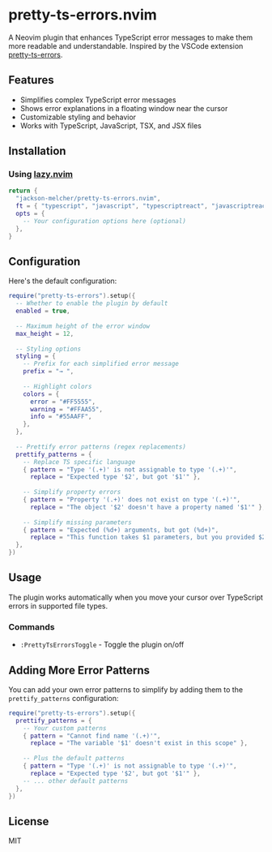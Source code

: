 # pretty-ts-errors.nvim

A Neovim plugin that enhances TypeScript error messages to make them more readable and understandable. Inspired by the VSCode extension [pretty-ts-errors](https://github.com/yoavbls/pretty-ts-errors).

## Features

- Simplifies complex TypeScript error messages
- Shows error explanations in a floating window near the cursor
- Customizable styling and behavior
- Works with TypeScript, JavaScript, TSX, and JSX files

## Installation

### Using [lazy.nvim](https://github.com/folke/lazy.nvim)

```lua
return {
  "jackson-melcher/pretty-ts-errors.nvim",
  ft = { "typescript", "javascript", "typescriptreact", "javascriptreact" },
  opts = {
    -- Your configuration options here (optional)
  },
}
```

## Configuration

Here's the default configuration:

```lua
require("pretty-ts-errors").setup({
  -- Whether to enable the plugin by default
  enabled = true,
  
  -- Maximum height of the error window
  max_height = 12,
  
  -- Styling options
  styling = {
    -- Prefix for each simplified error message
    prefix = "→ ",
    
    -- Highlight colors
    colors = {
      error = "#FF5555",
      warning = "#FFAA55",
      info = "#55AAFF",
    },
  },
  
  -- Prettify error patterns (regex replacements)
  prettify_patterns = {
    -- Replace TS specific language
    { pattern = "Type '(.+)' is not assignable to type '(.+)'", 
      replace = "Expected type '$2', but got '$1'" },
    
    -- Simplify property errors
    { pattern = "Property '(.+)' does not exist on type '(.+)'", 
      replace = "The object '$2' doesn't have a property named '$1'" },
    
    -- Simplify missing parameters 
    { pattern = "Expected (%d+) arguments, but got (%d+)", 
      replace = "This function takes $1 parameters, but you provided $2" },
  },
})
```

## Usage

The plugin works automatically when you move your cursor over TypeScript errors in supported file types.

### Commands

- `:PrettyTsErrorsToggle` - Toggle the plugin on/off

## Adding More Error Patterns

You can add your own error patterns to simplify by adding them to the `prettify_patterns` configuration:

```lua
require("pretty-ts-errors").setup({
  prettify_patterns = {
    -- Your custom patterns
    { pattern = "Cannot find name '(.+)'", 
      replace = "The variable '$1' doesn't exist in this scope" },
    
    -- Plus the default patterns
    { pattern = "Type '(.+)' is not assignable to type '(.+)'", 
      replace = "Expected type '$2', but got '$1'" },
    -- ... other default patterns
  },
})
```

## License
MIT

